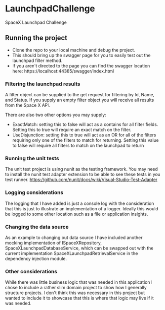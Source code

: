 # LaunchpadChallenge
SpaceX Launchpad Challenge

## Running the project
- Clone the repo to your local machine and debug the project.
- This should bring up the swagger page for you to easily test out the launchpad filter method.
- If you aren't directed to the page you can find the swagger location here: https://localhost:44385/swagger/index.html

### Filtering the launchpad results
A filter object can be supplied to the get request for filtering by Id, Name, and Status.
If you supply an empty filter object you will receive  all results from the Space X API.

There are also two other options you may supply:
- ExactMatch: setting this to false will act as a contains for all filter fields. Setting this to true will require an exact match on the filter.
- UseDisjunction: setting this to true will act as an OR for all of the filters requiring only one of the filters to match for returning. Setting this value to false will require all filters to match on the launchpad to return 

### Running the unit tests
The unit test project is using nunit as the testing framework. You may need to install the nunit test adapter extension to be able to see these tests in you test runner. https://github.com/nunit/docs/wiki/Visual-Studio-Test-Adapter

### Logging considerations
The logging that I have added is just a console log with the consideration that this is just to illustrate an implementation of a logger. Ideally this would be logged to some other location such as a file or application insights.

### Changing the data source
As an example to changing out data source I have included another mocking implementation of ISpaceXRepository, SpaceXLaunchpadDatabaseService, which can be swapped out with the current implementation SpaceXLaunchpadRetrievalService in the dependency  injection module.

### Other considerations
While there was little business logic that was needed in this application I chose to include a rather slim domain project to show how I generally structure projects. I don't think this was necessary in this project but wanted to include it to showcase that this is where that logic may live if it was needed.
